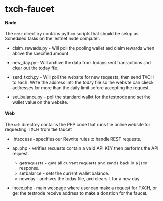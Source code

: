 # txch-faucet

#### Node

The ```node``` directory contains python scripts that should be setup as Scheduled tasks on the testnet node computer.

* claim_rewards.py - Will poll the pooling wallet and claim rewards when above the specified amount.

* new_day.py - Will archive the data from todays sent transactions and clear out the today file.

* send_txch.py - Will poll the website for new requests, then send TXCH to each. Write the address into the today file so the website can check addresses for more than the daily limit before accepting the request.

* set_balance.py - poll the standard wallet for the testnode and set the wallet value on the website.

#### Web

The ```web``` directory contains the PHP code that runs the online website for requesting TXCH from the faucet.

* .htaccess - specifies our Rewrite rules to handle REST requests.

* api.php - verifies requests contain a valid API KEY then performs the API request.
    * getrequests - gets all current requests and sends back in a json response.
    * setbalance - sets the current wallet balance.
    * newday - archives the today file, and clears it for a new day.

* index.php - main webpage where user can make a request for TXCH, or get the testnode receive address to make a donation for the faucet.